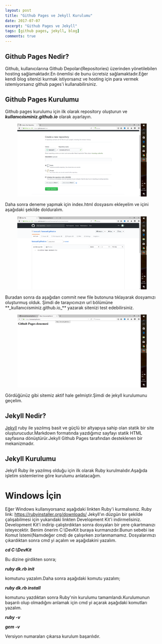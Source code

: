 ```yaml
---
layout: post
title: "Github Pages ve Jekyll Kurulumu"
date: 2017-07-07
excerpt: "Github Pages ve Jekyll"
tags: [github pages, jekyll, blog]
comments: true
---
```

## **Github Pages Nedir?**

Github, kullanıcılarına Github Depoları(Repositories) üzerinden yönetilebilen hosting sağlamaktadır.En önemlisi de bunu ücretsiz sağlamaktadır.Eğer kendi blog sitenizi kurmak istiyorsanız ve hosting için para vermek istemiyorsanız github pages'i kullanabilirsiniz.

## **Github Pages Kurulumu**

Github pages kurulumu için ilk olarak repository oluşturun ve **_kullanıcıisminiz.github.io_** olarak ayarlayın.

<figure>
   <a href="/assets/img/github pages.png">
   <img src="/assets/img/github pages.png"></a>
</figure>
 
Daha sonra deneme yapmak için index.html dosyasını ekleyelim ve içini aşağıdaki şekilde dolduralım.
<figure>
    <a href="/assets/img/index.png"><img                                           
    src="/assets/img/index.png"></a>
</figure>
Buradan sonra da aşağıdan commit new file butonuna tıklayarak dosyamızı oluşturmuş olduk.
Şimdi de tarayıcınızın url bölümüne **_kullanıcıisminiz.github.io_** yazarak sitenizi test edebilirsiniz.
<figure>
   <a href="/assets/img/dsadadasdas.png"><img
   src="/assets/img/dsadadasdas.png"></a>
</figure>
Gördüğünüz gibi sitemiz aktif hale gelmiştir.Şimdi de jekyll kurulumunu geçelim.

## **Jekyll Nedir?**

<figcaption><a href="https://jekyllrb.com/">Jekyll</a> ruby ile yazılmış basit ve güçlü bir altyapıya sahip olan statik bir site oluşturucudur.Markdown formatında yazdığımız sayfayı statik HTML sayfasına dönüştürür.Jekyll Github Pages tarafından desteklenen bir mekanizmadır.

## **Jekyll Kurulumu**

Jekyll Ruby ile yazılmış olduğu için ilk olarak Ruby kurulmalıdır.Aşağıda işletim sistemlerine göre kurulumu anlatacağım.

# **Windows İçin**

Eğer Windows kullanıyorsanız aşağıdaki linkten Ruby'i kurmalısınız.
Ruby link: https://rubyinstaller.org/downloads/
Jekyll'ın düzgün bir şekilde çalışabilmesi için yukarıdaki linkten Development Kit'i indirmelisiniz.
Development Kit'i indirip çalıştırdıktan sonra dosyaları bir yere çıkartmanızı isteyecektir.
Benim önerim C:\\DevKit buraya kurmanızdır.Bunun sebebi ise Komut İstemi(Namıdeğer cmd) de çalışırken zorlanmamamız.
Dosyalarımızı çıkardıktan sonra cmd yi açalım ve aşağıdakini yazalım.

**_cd C:\\DevKit_**

Bu dizine girdikten sonra;

**_ruby dk.rb init_**

komutunu yazalım.Daha sonra aşağıdaki komutu yazalım;

**_ruby dk.rb install_**

komutunu yazdıktan sonra Ruby'nin kurulumu tamamlandı.Kurulumunun başarılı olup olmadığını anlamak için cmd yi açarak aşağıdaki komutları yazalım.

**_ruby -v_**

**_gem -v_**

Versiyon numaraları çıkarsa kurulum başarılıdır.
